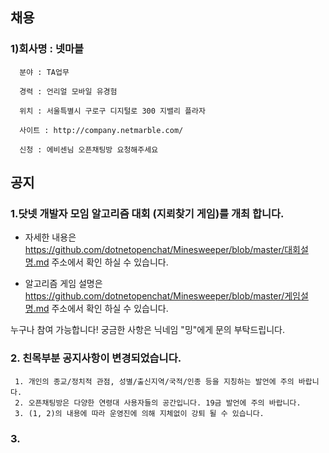 
## 채용

### 1)회사명 : 넷마블  
     
      분야 : TA업무
     
      경력 : 언리얼 모바일 유경험
     
      위치 : 서울특별시 구로구 디지털로 300 지밸리 플라자
     
      사이트 : http://company.netmarble.com/
     
      신청 : 에비센님 오픈채팅방 요청해주세요
## 공지 

### 1.닷넷 개발자 모임 알고리즘 대회 (지뢰찾기 게임)를 개최 합니다.

* 자세한 내용은
https://github.com/dotnetopenchat/Minesweeper/blob/master/대회설명.md
주소에서 확인 하실 수 있습니다.

* 알고리즘 게임 설명은
https://github.com/dotnetopenchat/Minesweeper/blob/master/게임설명.md
주소에서 확인 하실 수 있습니다.

누구나 참여 가능합니다! 궁금한 사항은 닉네임 "밍"에게 문의 부탁드립니다. 

### 2. 친목부분 공지사항이 변경되었습니다.

     1. 개인의 종교/정치적 관점, 성별/출신지역/국적/인종 등을 지칭하는 발언에 주의 바랍니다.
     2. 오픈채팅방은 다양한 연령대 사용자들의 공간입니다. 19금 발언에 주의 바랍니다.
     3. (1, 2)의 내용에 따라 운영진에 의해 지체없이 강퇴 될 수 있습니다.
     
### 3. 
